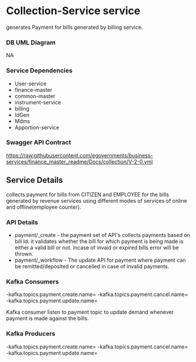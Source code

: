 # Collection-Service service

 generates Payment for bills generated by billing service.

### DB UML Diagram

NA

### Service Dependencies

 - User-service
 - finance-master
 - common-master
 - instrument-service
 - billing
 - IdGen
 - Mdms
 - Apportion-service

### Swagger API Contract

  https://raw.githubusercontent.com/egovernments/business-services/finance_master_readme/Docs/collection/V-2-0.yml

## Service Details

collects payment for bills from CITIZEN and EMPLOYEE for the bills generated by revenue services using different modes of services of online and offline(employee counter).

### API Details

  - payment/_create - the payment set of API's collects payments based on bill Id. it validates whether the bill for which payment is being made is either a valid bill or not. incase of invaid or expired bills error will be thrown.
  - payment/_workflow - The update API for payment where payment can be remitted/deposited or cancelled in case of invalid payments.
  
### Kafka Consumers

-kafka.topics.payment.create.name=
-kafka.topics.payment.cancel.name=
-kafka.topics.payment.update.name=

Kafka consumer listen to payment topic to update demand whenever payment is made against the bills.

### Kafka Producers

-kafka.topics.payment.create.name=
-kafka.topics.payment.cancel.name=
-kafka.topics.payment.update.name=


